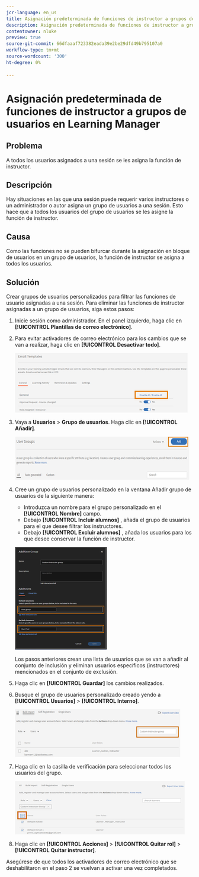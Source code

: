 ```yaml
---
jcr-language: en_us
title: Asignación predeterminada de funciones de instructor a grupos de usuarios en Learning Manager
description: Asignación predeterminada de funciones de instructor a grupos de usuarios en Learning Manager
contentowner: nluke
preview: true
source-git-commit: 66dfaaaf723382eada39e2be29dfd49b795107a0
workflow-type: tm+mt
source-wordcount: '300'
ht-degree: 0%

---
```




# Asignación predeterminada de funciones de instructor a grupos de usuarios en Learning Manager

## Problema

A todos los usuarios asignados a una sesión se les asigna la función de instructor.

## Descripción

Hay situaciones en las que una sesión puede requerir varios instructores o un administrador o autor asigna un grupo de usuarios a una sesión. Esto hace que a todos los usuarios del grupo de usuarios se les asigne la función de instructor.

## Causa

Como las funciones no se pueden bifurcar durante la asignación en bloque de usuarios en un grupo de usuarios, la función de instructor se asigna a todos los usuarios.

## Solución

Crear grupos de usuarios personalizados para filtrar las funciones de usuario asignadas a una sesión. Para eliminar las funciones de instructor asignadas a un grupo de usuarios, siga estos pasos:

1. Inicie sesión como administrador. En el panel izquierdo, haga clic en **[!UICONTROL Plantillas de correo electrónico]**.
1. Para evitar activadores de correo electrónico para los cambios que se van a realizar, haga clic en **[!UICONTROL Desactivar todo]**.

   ![](assets/instructor-disable-all.png)

1. Vaya a **Usuarios** > **Grupo de usuarios**. Haga clic en **[!UICONTROL Añadir]**.

   ![](assets/instructor-usergroups.png)

1. Cree un grupo de usuarios personalizado en la ventana Añadir grupo de usuarios de la siguiente manera:

   * Introduzca un nombre para el grupo personalizado en el **[!UICONTROL Nombre]** campo.
   * Debajo **[!UICONTROL Incluir alumnos]** , añada el grupo de usuarios para el que desee filtrar los instructores.
   * Debajo **[!UICONTROL Excluir alumnos]** , añada los usuarios para los que desee conservar la función de instructor.

   ![](assets/instructor-add-ug.png)

   Los pasos anteriores crean una lista de usuarios que se van a añadir al conjunto de inclusión y eliminan usuarios específicos (instructores) mencionados en el conjunto de exclusión.

1. Haga clic en **[!UICONTROL Guardar]** los cambios realizados.
1. Busque el grupo de usuarios personalizado creado yendo a **[!UICONTROL Usuarios]** > **[!UICONTROL Interno]**.

   ![](assets/instructor-custom-ug.png)

1. Haga clic en la casilla de verificación para seleccionar todos los usuarios del grupo.

   ![](assets/instructor-bulk-ug.png)

1. Haga clic en **[!UICONTROL Acciones]** > **[!UICONTROL Quitar rol]** > **[!UICONTROL Quitar instructor]**.

Asegúrese de que todos los activadores de correo electrónico que se deshabilitaron en el paso 2 se vuelvan a activar una vez completados.
